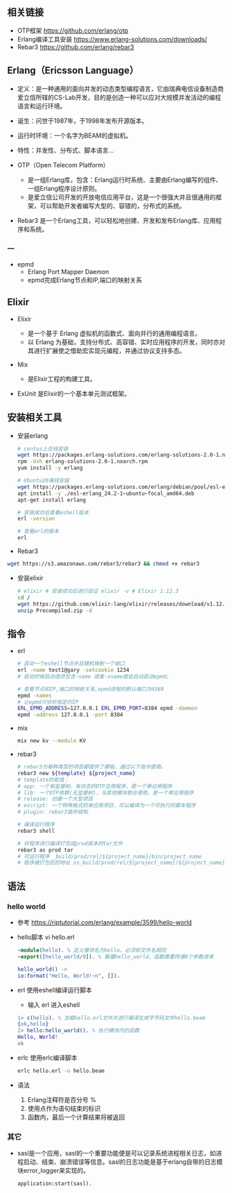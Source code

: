 

## 相关链接
- OTP框架 https://github.com/erlang/otp
- Erlang编译工具安装 https://www.erlang-solutions.com/downloads/
- Rebar3 https://github.com/erlang/rebar3


## Erlang（Ericsson Language）
- 定义：是一种通用的面向并发的动态类型编程语言，它由瑞典电信设备制造商爱立信所辖的CS-Lab开发，目的是创造一种可以应对大规模并发活动的编程语言和运行环境。
- 诞生：问世于1987年，于1998年发布开源版本。
- 运行时环境：一个名字为BEAM的虚拟机。
- 特性：并发性、分布式、脚本语言...

- OTP（Open Telecom Platform）
    - 是一组Erlang库，包含：Erlang运行时系统、主要由Erlang编写的组件、一组Erlang程序设计原则。
    - 是爱立信公司开发的开放电信应用平台，这是一个很强大并且很通用的框架，可以帮助开发者编写大型的、容错的，分布式的系统。

- Rebar3 是一个Erlang工具，可以轻松地创建、开发和发布Erlang库、应用程序和系统。

### 一
- epmd 
    - Erlang Port Mapper Daemon
    - epmd完成Erlang节点和IP,端口的映射关系
## Elixir
- Elixir 
    - 是一个基于 Erlang 虚拟机的函数式、面向并行的通用编程语言。
    - 以 Erlang 为基础，支持分布式、高容错、实时应用程序的开发，同时亦对其进行扩展使之借助宏实现元编程，并通过协议支持多态。

- Mix
    - 是Elixir工程的构建工具。

- ExUnit 是Elixir的一个基本单元测试框架。


## 安装相关工具

- 安装erlang
    ```bash
    # centos上在线安装
    wget https://packages.erlang-solutions.com/erlang-solutions-2.0-1.noarch.rpm
    rpm -Uvh erlang-solutions-2.0-1.noarch.rpm
    yum install -y erlang

    # Ubuntu20离线安装
    wget https://packages.erlang-solutions.com/erlang/debian/pool/esl-erlang_24.2-1~ubuntu~focal_amd64.deb
    apt install -y ./esl-erlang_24.2-1~ubuntu~focal_amd64.deb
    apt-get install erlang

    # 安装成功后查看eshell版本
    erl -version

    # 查看erl的版本
    erl
    ```

- Rebar3
```bash
wget https://s3.amazonaws.com/rebar3/rebar3 && chmod +x rebar3
```

- 安装elixir
    ```bash
    # elixir # 安装成功后进行验证 elixir -v # Elixir 1.12.3
    cd /
    wget https://github.com/elixir-lang/elixir/releases/download/v1.12.3/Precompiled.zip
    unzip Precompiled.zip -d
    ```

## 指令
- erl
    ```bash
    # 启动一个eshell节点并且随机映射一个端口
    erl -name test1@gary -setcookie 1234
    # 启动时候启动选项包含-name 或者-sname就会自动启动epmd;

    # 查看节点和IP,端口的映射关系,epmd进程的默认端口为4369
    epmd -names
    # 让epmd只侦听指定的IP   
    ERL_EPMD_ADDRESS=127.0.0.1 ERL_EPMD_PORT=8384 epmd -daemon
    epmd -address 127.0.0.1 -port 8384
    ```

- mix
    ```bash
    mix new kv --module KV
    ```

- rebar3
    ```bash
    # rebar3为每种类型的项目都提供了模板，通过以下指令使用。
    rebar3 new ${template} ${project_name}
    # template的取值：
    # app: 一个有监督树、有状态的OTP应用程序，是一个单应用程序
    # lib: 一个OTP依赖(无监督树)，与其他模块联合使用，是一个单应用程序
    # release: 创建一个大型项目
    # escript: 一个特殊格式的单应用项目，可以编译为一个可执行的脚本程序
    # plugin: rebar3插件结构

    # 编译运行程序
    rebar3 shell

    # 将程序进行编译打包成prod版本的tar文件
    rebar3 as prod tar
    # 可运行程序 _build/prod/rel/${project_name}/bin/project_name
    # 程序被打包后的地址 ss_build/prod/rel/${project_name}/${project_name}-0.1.0.tar.gz
    ```

## 语法
### hello world
- 参考 https://riptutorial.com/erlang/example/3599/hello-world

- hello脚本 vi hello.erl
    ```erlang
    -module(hello). % 定义模块名为hello，必须和文件名相同
    -export([hello_world/0]). % 暴露hello_world，函数需要传递0个参数进来

    hello_world() ->
    io:format("Hello, World!~n", []).
    ```
- erl 使用eshell编译运行脚本
    - 输入 erl 进入eshell
    ```erlang
    1> c(hello). % 加载hello.erl文件并进行编译生成字节码文件hello.beam
    {ok,hello}
    2> hello:hello_world(). % 执行模块内的函数
    Hello, World!
    ok
    ```

- erlc 使用erlc编译脚本
    ```bash
    erlc hello.erl -o hello.beam
    ```

- 语法
    1. Erlang注释符是百分号 %
    2. 使用点作为语句结束的标识
    3. 函数内，最后一个计算结果将被返回

### 其它
- sasl是一个应用，sasl的一个重要功能便是可以记录系统进程相关日志，如进程启动、结束、崩溃错误等信息。sasl的日志功能是基于erlang自带的日志模块error_logger来实现的。
    ```eshell
    application:start(sasl).
    ```